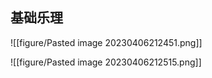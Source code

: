 

##  基础乐理

![[figure/Pasted image 20230406212451.png]]

![[figure/Pasted image 20230406212515.png]]